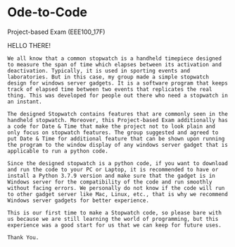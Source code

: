 # Ode-to-Code
Project-based Exam (EEE100_17F)

HELLO THERE!

    We all know that a common stopwatch is a handheld timepiece designed to measure the span of time which elapses between its activation and deactivation. Typically, it is used in sporting events and laboratories. But in this case, my group made a simple stopwatch design for windows server gadgets. It is a software program that keeps track of elapsed time between two events that replicates the real thing. This was developed for people out there who need a stopwatch in an instant.

    The designed Stopwatch contains features that are commonly seen in the handheld stopwatch. Moreover, this Project-based Exam additionally has a code for Date & Time that make the project not to look plain and only focus on stopwatch features. The group suggested and agreed to put Date & Time for additional feature that can be shown upon running the program to the window display of any windows server gadget that is applicable to run a python code.

    Since the designed stopwatch is a python code, if you want to download and run the code to your PC or Laptop, it is recommended to have or install a Python 3.7.9 version and make sure that the gadget is in Windows server for the compatibility of the code and run smoothly without facing errors. We personally do not know if the code will run to other gadget server like Mac, Linux, etc., that is why we recommend Windows server gadgets for better experience.

    This is our first time to make a Stopwatch code, so please bare with us because we are still learning the world of programming, but this experience was a good start for us that we can keep for future uses.

    Thank You.